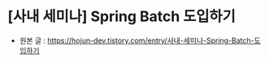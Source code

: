 # \[사내 세미나\] Spring Batch 도입하기

- 원본 글 : https://hojun-dev.tistory.com/entry/사내-세미나-Spring-Batch-도입하기